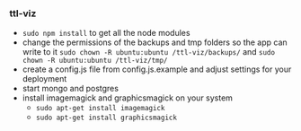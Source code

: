 ### ttl-viz

- `sudo npm install` to get all the node modules
- change the permissions of the backups and tmp folders so the app can write to it `sudo chown -R ubuntu:ubuntu /ttl-viz/backups/` and `sudo chown -R ubuntu:ubuntu /ttl-viz/tmp/`
- create a config.js file from config.js.example and adjust settings for your deployment
- start mongo and postgres
- install imagemagick and graphicsmagick on your system
  - `sudo apt-get install imagemagick`
  - `sudo apt-get install graphicsmagick`
